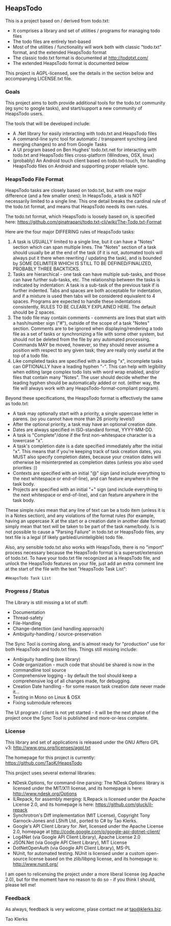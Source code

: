 
## HeapsTodo

This is a project based on / derived from todo.txt:

* It comprises a library and set of utilities / programs for managing todo files
* The todo files are entirely text-based
* Most of the utilities / functionality will work both with classic "todo.txt" format, and the extended HeapsTodo format
* The classic todo.txt format is documented at http://todotxt.com/
* The extended HeapsTodo format is documented below

This project is AGPL-licensed, see the details in the section below and accompanying LICENSE.txt file.

### Goals 

This project aims to both provide additional tools for the todo.txt community (eg sync to google tasks),
and start/support a new community of HeapsTodo users. 

The tools that will be developed include:

* A .Net library for easily interacting with todo.txt and HeapsTodo files
* A command-line sync tool for automatic / transparent synching (and merging changes) to and from Google Tasks
* A UI program based on Ben Hughes' todo.txt.net for interacting with todo.txt and HeapsTodo files cross-platform (Windows, OSX, linux)
* (probably) An Android touch client based on todo.txt-touch, for handling HeapsTodo files on Android and supporting proper reliable sync.

### HeapsTodo File Format

HeapsTodo tasks are closely based on todo.txt, but with one major difference (and a few smaller ones):
In HeapsTodo, a task is NOT necessarily limited to a single line. This one detail breaks the cardinal
rule of the todo.txt format, and means that HeapsTodo needs its own rules.

The todo.txt format, which HeapsTodo is loosely based on, is specified here:
https://github.com/ginatrapani/todo.txt-cli/wiki/The-Todo.txt-Format

Here are the four major DIFFERING rules of HeapsTodo tasks:

1.  A task is USUALLY limited to a single line, but it can have a "Notes" section which can span multiple lines.
    The "Notes" section of a task should usually be at the end of the task (if it is not, automated tools will always 
    put it there when rewriting / updating the task), and is bounded by SOME DELIMITER WHICH IS STILL TO BE DEFINED/FINALIZED,
    PROBABLY THREE BACKTICKS.
2.  Tasks are hierarchical - one task can have multiple sub-tasks, and those can have further sub-tasks, etc.
    The relationship between the tasks is indicated by indentation: A task is a sub-task of the previous task if is
    further indented. Tabs and spaces are both acceptable for indentation, and if a mixture is used then tabs
    will be considered equivalent to 4 spaces. Programs are expected to handle these indentations consistently,
    RULES TO BE CLEARLY EXPLAINED HERE. The default should be 2 spaces.
3.  The todo file may contain comments - comments are lines that start with a hash/number sign ("#"), outside of
    the scope of a task "Notes" section. Comments are to be ignored when displaying/rendering a todo file as a set of
    tasks or synchronizing a file with some other system, but should not be deleted from the file by any automated
    processing. Commands MAY be moved, however, so they should never assume a position with respect to any given
    task; they are really only useful at the top of a todo file.
4.  Like completed tasks are specified with a leading "x", incomplete tasks can OPTIONALLY have a leading hyphen
    "-". This can help with legibility when editing large complex todo lists with word wrap enabled, and/or files
    that contain many "Notes". The user should decide whether the leading hyphen should be automatically added or
    not. (either way, the file will always work with any HeapsTodo-format-compliant program).

Beyond these specifications, the HeapsTodo format is effectively the same as todo.txt:

* A task may optionally start with a priority, a single uppercase letter in parens. (so you cannot have more than 26 priority levels!)
* After the optional priority, a task may have an optional creation date.
* Dates are always specified in ISO-standard format, YYYY-MM-DD.
* A task is "Complete"/done if the first non-whitespace character is a lowercase "x".
* A task's completion date is a date specified immediately after the initial "x". This means that if you're keeping track of task creation dates, you MUST also specify completion dates, because your creation dates will otherwise be misinterpreted as completion dates (unless you also used priorities :))
* Contexts are specified with an initial "@" sign (and include everything to the next whitespace or end-of-line), and can feature anywhere in the task body.
* Projects are specified with an initial "+" sign (and include everything to the next whitespace or end-of-line), and can feature anywhere in the task body.

These simple rules mean that any line of text can be a todo item (unless it is in a Notes section), and any
violations of the format rules (for example, having an uppercase X at the start or a creation date in another
date format) simply mean that text will be taken to be part of the task name/body. Is is not possible to
cause a "Parsing Failure" in todo.txt or HeapsTodo files, any text file is a legal (if likely garbled/uninteligible) todo file.

Also, any sensible todo.txt also works with HeapsTodo, there is no "import" process necessary because the HeapsTodo format is a superset/extension of todo.txt.
To have your todo.txt file recognized as a HeapsTodo file, and unlock the HeapsTodo features on your file, just add an extra comment line
at the start of the file with the text "HeapsTodo Task List":

    #HeapsTodo Task List


### Progress / Status

The Library is still missing a lot of stuff:

* Documentation
* Thread-safety
* File-Handling
* Change-detection (and handling approach)
* Ambiguity-handling / source-preservation

The Sync Tool is coming along, and is almost ready for "production" use for both HeapsTodo and todo.txt files.
Things still missing include:

* Ambiguity handling (see library)
* Code organization - much code that should be shared is now in the commandline tool source
* Comprehensive logging - by default the tool should keep a comprehensive log of all changes made, for debugging.
* Creation Date handling - for some reason task creation date never made it...
* Testing in Mono on Linux & OSX
* Fixing submodule refereces

The UI program / client is not yet started - it will be the next phase of the project once the Sync Tool
is published and more-or-less complete.

### License

This library and set of applications is released under the GNU Affero GPL v3: 
http://www.gnu.org/licenses/agpl.txt

The homepage for this project is currently: 
https://github.com/TaoK/HeapsTodo

This project uses several external libraries:

* NDesk.Options, for command-line parsing: The NDesk.Options library is licensed under 
    the MIT/X11 license, and its homepage is here: http://www.ndesk.org/Options
* ILRepack, for assembly merging: ILRepack is licensed under the Apache License 2.0, 
    and its homepage is here: https://github.com/gluck/il-repack
* Synchrotron's Diff implementation (MIT License), Copyright Tony Garnock-Jones and
    LShift Ltd., ported to C# by Tao Klerks.
* Google's API Client Library for .Net, licensed under the Apache License 2.0, 
    homepage at http://code.google.com/p/google-api-dotnet-client/
* Log4Net (via Google API Client Library), Apache License 2.0
* JSON.Net (via Google API Client Library), MIT License
* DotNetOpenAuth (via Google API Client Library), MS-PL
* NUnit, for automated testing. NUnit is licensed under a custom open-source license
    based on the zlib/libpng license, and its homepage is: http://www.nunit.org/

I am open to relicensing the project under a more liberal license (eg Apache 2.0), but for the moment
have no reason to do so - if you think I should, please tell me!

### Feedback

As always, feedback is very welcome, plase contact me at tao@klerks.biz.

Tao Klerks
